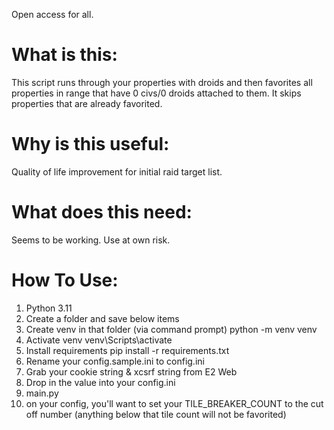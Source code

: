 Open access for all.

# What is this:
This script runs through your properties with droids and then favorites all properties in range that have 0 civs/0 droids attached to them. It skips properties that are already favorited.

# Why is this useful:
Quality of life improvement for initial raid target list.

# What does this need:
Seems to be working. Use at own risk.

# How To Use:
1) Python 3.11
2) Create a folder and save below items
3) Create venv in that folder (via command prompt)
python -m venv venv
4) Activate venv
venv\Scripts\activate
5) Install requirements
pip install -r requirements.txt
6) Rename your config.sample.ini to config.ini
7) Grab your cookie string & xcsrf string from E2 Web
8) Drop in the value into your config.ini
9) main.py
10) on your config, you'll want to set your TILE_BREAKER_COUNT to the cut off number (anything below that tile count will not be favorited)